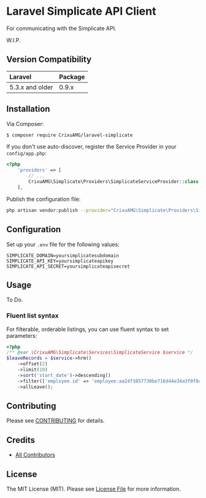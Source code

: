 # Laravel Simplicate API Client

For communicating with the Simplicate API.

W.I.P.

## Version Compatibility

Laravel             | Package
:--------------------|:--------
5.3.x and older     | 0.9.x

## Installation

Via Composer:

``` bash
$ composer require CrixuAMG/laravel-simplicate
```

If you don't use auto-discover, register the Service Provider in your `config/app.php`:

```php
<?php
    'providers' => [
        // ...
        CrixuAMG\Simplicate\Providers\SimplicateServiceProvider::class,
    ],
```

Publish the configuration file:

``` bash
php artisan vendor:publish --provider="CrixuAMG\Simplicate\Providers\SimplicateServiceProvider"
```

## Configuration

Set up your `.env` file for the following values:

```dotenv
SIMPLICATE_DOMAIN=yoursimplicatesubdomain
SIMPLICATE_API_KEY=yoursimplicateapikey
SIMPLICATE_API_SECRET=yoursimplicateapisecret
```

## Usage

To Do.

### Fluent list syntax

For filterable, orderable listings, you can use fluent syntax to set parameters:

```php
<?php
/** @var \CrixuAMG\Simplicate\Services\SimplicateService $service */
$leaveRecords = $service->hrm()
    ->offset(2)
    ->limit(10)
    ->sort('start_date')->descending()
    ->filter(['employee.id' => 'employee:aa24f3857730be716d44e34a3f0f8c3a'])
    ->allLeave();
```

## Contributing

Please see [CONTRIBUTING](CONTRIBUTING.md) for details.

## Credits

- [All Contributors][link-contributors]

## License

The MIT License (MIT). Please see [License File](LICENSE.md) for more information.

[ico-version]: https://img.shields.io/packagist/v/CrixuAMG/laravel-simplicate.svg?style=flat-square

[ico-license]: https://img.shields.io/badge/license-MIT-brightgreen.svg?style=flat-square

[ico-downloads]: https://img.shields.io/packagist/dt/CrixuAMG/laravel-simplicate.svg?style=flat-square

[link-packagist]: https://packagist.org/packages/CrixuAMG/laravel-simplicate

[link-downloads]: https://packagist.org/packages/CrixuAMG/laravel-simplicate

[link-author]: https://github.com/CrixuAMG

[link-contributors]: ../../contributors
